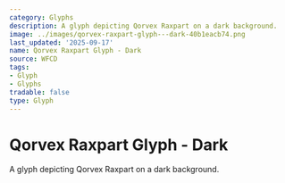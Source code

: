 ```yaml
---
category: Glyphs
description: A glyph depicting Qorvex Raxpart on a dark background.
image: ../images/qorvex-raxpart-glyph---dark-40b1eacb74.png
last_updated: '2025-09-17'
name: Qorvex Raxpart Glyph - Dark
source: WFCD
tags:
- Glyph
- Glyphs
tradable: false
type: Glyph
---
```


# Qorvex Raxpart Glyph - Dark

A glyph depicting Qorvex Raxpart on a dark background.

